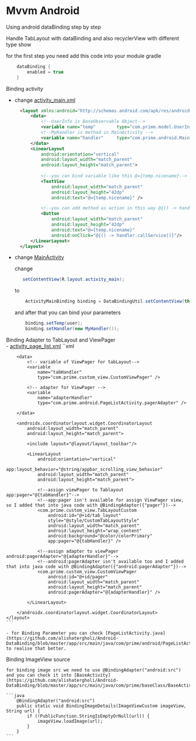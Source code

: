 # Mvvm Android

Using android dataBinding step by step

Handle TabLayout with dataBinding and also recyclerView with different type show

for the first step you need add this code into your module gradle 

```groovy
    dataBinding {
        enabled = true
    }
```

Binding activity 
   - change [activity_main.xml](https://github.com/alishatergholi/Android-DataBinding/blob/master/app/src/main/res/layout/activity_main.xml)
        ```xml
          <layout xmlns:android="http://schemas.android.com/apk/res/android">
              <data>
                  <!--UserInfo is BaseObservable Object-->
                  <variable name="temp"        type="com.prime.model.UserInfo"/>
                  <!--MyHandler is method in MainActivity -->
                  <variable name="handler"     type="com.prime.android.MainActivity.MyHandler"/>
              </data>
              <LinearLayout
                  android:orientation="vertical"
                  android:layout_width="match_parent"
                  android:layout_height="match_parent">
                  
                  <!--you can bind variable like this @={temp.nicename}-->  
                  <TextView
                      android:layout_width="match_parent"
                      android:layout_height="42dp"
                      android:text="@={temp.nicename}" />

                  <!--you can add method as action in this way @{() -> handler.callService()}-->
                  <Button
                      android:layout_width="match_parent"
                      android:layout_height="42dp"
                      android:text="@={temp.nicename}"
                      android:onClick="@{() -> handler.callService()}"/>
              </LinearLayout>
          </layout>
        ```
   - change [MainActivity](https://github.com/alishatergholi/Android-DataBinding/blob/master/app/src/main/java/com/prime/android/MainActivity.java)
  
        change
        ```java 
           setContentView(R.layout.activity_main);             
        ```          
        to 
        ```java
            ActivityMainBinding binding = DataBindingUtil.setContentView(this, R.layout.activity_main);  
        ```    
        and after that you can bind your parameters
        ```java
            binding.setTemp(user);
            binding.setHandler(new MyHandler());
        ```   

Binding Adapter to TabLayout and ViewPager        
    - [activity_page_list.xml](https://github.com/alishatergholi/Android-DataBinding/blob/master/app/src/main/src/main/res/layout/activity_page_list.xml)
    ``xml
    <layout
        xmlns:android="http://schemas.android.com/apk/res/android"
        xmlns:app="http://schemas.android.com/apk/res-auto">

        <data>
            <!-- variable of ViewPager for tabLayout-->
            <variable
                name="tabHandler"
                type="com.prime.custom_view.CustomViewPager" />

            <!-- adapter for ViewPager -->
            <variable
                name="adapterHandler"
                type="com.prime.android.PageListActivity.pagerAdapter" />

        </data>

        <androidx.coordinatorlayout.widget.CoordinatorLayout
            android:layout_width="match_parent"
            android:layout_height="match_parent">

            <include layout="@layout/layout_toolbar"/>

            <LinearLayout
                android:orientation="vertical"
                app:layout_behavior="@string/appbar_scrolling_view_behavior"
                android:layout_width="match_parent"
                android:layout_height="match_parent">

                <!--assign viewPager to Tablayout app:pager="@{tabHandler}"-->
                <!--app:pager isn't available for assign ViewPager view, so I added that into java code with @BindingAdapter({"pager"})-->
                <com.prime.custom_view.TabLayoutCustom
                    android:id="@+id/tab_layout"
                    style="@style/CustomTabLayoutStyle"
                    android:layout_width="match_parent"
                    android:layout_height="wrap_content"
                    android:background="@color/colorPrimary"
                    app:pager="@{tabHandler}" />

                <!--assign adapter to viewPager android:pagerAdapter="@{adapterHandler}"-->
                <!--android:pagerAdapter isn't available too and I added that into java code with @BindingAdapter({"android:pagerAdapter"})-->
                <com.prime.custom_view.CustomViewPager
                    android:id="@+id/pager"
                    android:layout_width="match_parent"
                    android:layout_height="match_parent"
                    android:pagerAdapter="@{adapterHandler}" />

            </LinearLayout>

        </androidx.coordinatorlayout.widget.CoordinatorLayout>
    </layout>
    ```
  
    - for Binding Parameter you can check [PageListActivity.java](https://github.com/alishatergholi/Android-DataBinding/blob/master/app/src/main/java/com/prime/android/PageListActivity.java) to realise that better.


Binding ImageView source

    for binding image src we need to use @BindingAdapter("android:src") and you can check it into [BaseActivity](https://github.com/alishatergholi/Android-DataBinding/blob/master/app/src/main/java/com/prime/baseClass/BaseActivity.java)

    ```java
        @BindingAdapter("android:src")
        public static void BindingImageDetails(ImageViewCustom imageView, String url) {
            if (!PublicFunction.StringIsEmptyOrNull(url)) {
                imageView.loadImage(url);
            }
        }
    ```



